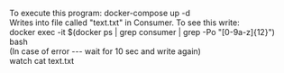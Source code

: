 To execute this program:
docker-compose up -d <br>
Writes into file called "text.txt" in Consumer. To see this write: <br>
docker exec -it $(docker ps | grep consumer | grep -Po "[0-9a-z]{12}") bash <br>
(In case of error --- wait for 10 sec and write again) <br>
watch cat text.txt
